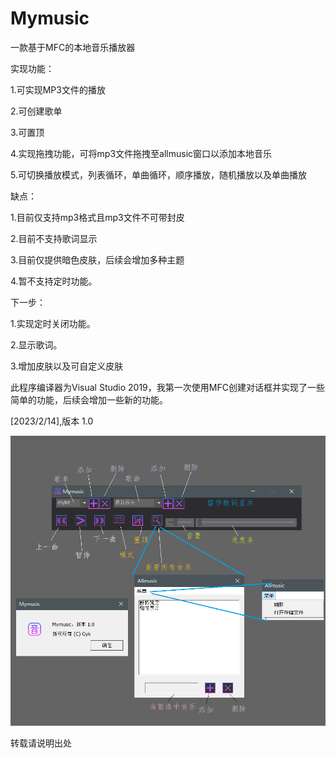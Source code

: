 # Mymusic
一款基于MFC的本地音乐播放器


实现功能：

1.可实现MP3文件的播放

2.可创建歌单

3.可置顶

4.实现拖拽功能，可将mp3文件拖拽至allmusic窗口以添加本地音乐

5.可切换播放模式，列表循环，单曲循环，顺序播放，随机播放以及单曲播放

缺点：

1.目前仅支持mp3格式且mp3文件不可带封皮

2.目前不支持歌词显示

3.目前仅提供暗色皮肤，后续会增加多种主题

4.暂不支持定时功能。

下一步：

1.实现定时关闭功能。

2.显示歌词。

3.增加皮肤以及可自定义皮肤

此程序编译器为Visual Studio 2019，我第一次使用MFC创建对话框并实现了一些简单的功能，后续会增加一些新的功能。

[2023/2/14],版本 1.0

![使用说明](https://github.com/Toeaticecream/Mymusic/blob/a25753c915a6352ec1a810520e5a32d88a7b868b/description.png)

转载请说明出处


